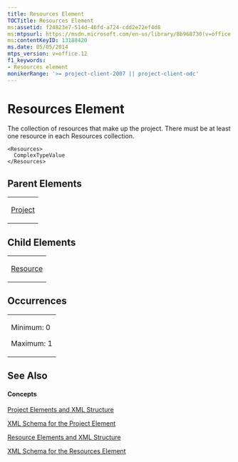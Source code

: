 ```yaml
---
title: Resources Element
TOCTitle: Resources Element
ms:assetid: f24823e7-514d-46fd-a724-cdd2e72ef4d8
ms:mtpsurl: https://msdn.microsoft.com/en-us/library/Bb968730(v=office.12)
ms:contentKeyID: 13188420
ms.date: 05/05/2014
mtps_version: v=office.12
f1_keywords:
- Resources element
monikerRange: '>= project-client-2007 || project-client-odc'
---
```


# Resources Element




The collection of resources that make up the project. There must be at least one resource in each Resources collection.

    <Resources>
      ComplexTypeValue
    </Resources>

## Parent Elements

<table>
<colgroup>
<col style="width: 100%" />
</colgroup>
<tbody>
<tr class="odd">
<td><p><a href="bb968701(v=office.12).md">Project</a></p></td>
</tr>
</tbody>
</table>

## Child Elements

<table>
<colgroup>
<col style="width: 100%" />
</colgroup>
<tbody>
<tr class="odd">
<td><p><a href="bb968715(v=office.12).md">Resource</a></p></td>
</tr>
</tbody>
</table>

## Occurrences

<table>
<colgroup>
<col style="width: 100%" />
</colgroup>
<tbody>
<tr class="odd">
<td><p>Minimum: 0</p>
<p>Maximum: 1</p></td>
</tr>
</tbody>
</table>

## See Also

#### Concepts

[Project Elements and XML Structure](project-elements-and-xml-structure.md)

[XML Schema for the Project Element](xml-schema-for-the-project-element.md)

[Resource Elements and XML Structure](resource-elements-and-xml-structure.md)

[XML Schema for the Resources Element](xml-schema-for-the-resources-element.md)

